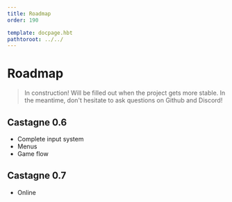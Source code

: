 ```yaml
---
title: Roadmap
order: 190

template: docpage.hbt
pathtoroot: ../../
---
```


# Roadmap

> In construction! Will be filled out when the project gets more stable. In the meantime, don't hesitate to ask questions on Github and Discord!

## Castagne 0.6
- Complete input system
- Menus
- Game flow

## Castagne 0.7
- Online

<!-- TODO -->
